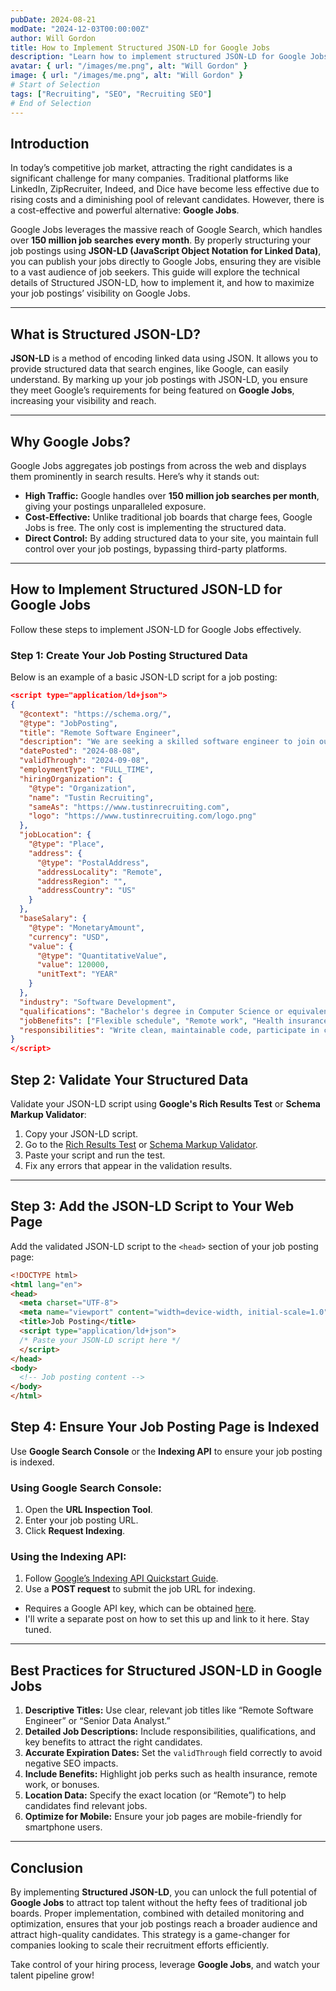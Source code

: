 ```yaml
---
pubDate: 2024-08-21
modDate: "2024-12-03T00:00:00Z"
author: Will Gordon
title: How to Implement Structured JSON-LD for Google Jobs
description: "Learn how to implement structured JSON-LD for Google Jobs to improve your job postings and attract more qualified candidates."
avatar: { url: "/images/me.png", alt: "Will Gordon" }
image: { url: "/images/me.png", alt: "Will Gordon" }
# Start of Selection
tags: ["Recruiting", "SEO", "Recruiting SEO"]
# End of Selection
---
```


## Introduction

In today’s competitive job market, attracting the right candidates is a significant challenge for many companies. Traditional platforms like LinkedIn, ZipRecruiter, Indeed, and Dice have become less effective due to rising costs and a diminishing pool of relevant candidates. However, there is a cost-effective and powerful alternative: **Google Jobs**.

Google Jobs leverages the massive reach of Google Search, which handles over **150 million job searches every month**. By properly structuring your job postings using **JSON-LD (JavaScript Object Notation for Linked Data)**, you can publish your jobs directly to Google Jobs, ensuring they are visible to a vast audience of job seekers. This guide will explore the technical details of Structured JSON-LD, how to implement it, and how to maximize your job postings’ visibility on Google Jobs.

---

## What is Structured JSON-LD?

**JSON-LD** is a method of encoding linked data using JSON. It allows you to provide structured data that search engines, like Google, can easily understand. By marking up your job postings with JSON-LD, you ensure they meet Google’s requirements for being featured on **Google Jobs**, increasing your visibility and reach.

---

## Why Google Jobs?

Google Jobs aggregates job postings from across the web and displays them prominently in search results. Here’s why it stands out:

- **High Traffic:** Google handles over **150 million job searches per month**, giving your postings unparalleled exposure.
- **Cost-Effective:** Unlike traditional job boards that charge fees, Google Jobs is free. The only cost is implementing the structured data.
- **Direct Control:** By adding structured data to your site, you maintain full control over your job postings, bypassing third-party platforms.

---

## How to Implement Structured JSON-LD for Google Jobs

Follow these steps to implement JSON-LD for Google Jobs effectively.

### Step 1: Create Your Job Posting Structured Data

Below is an example of a basic JSON-LD script for a job posting:

```json
<script type="application/ld+json">
{
  "@context": "https://schema.org/",
  "@type": "JobPosting",
  "title": "Remote Software Engineer",
  "description": "We are seeking a skilled software engineer to join our remote team. Responsibilities include developing web applications, collaborating with a global team, and delivering high-quality code.",
  "datePosted": "2024-08-08",
  "validThrough": "2024-09-08",
  "employmentType": "FULL_TIME",
  "hiringOrganization": {
    "@type": "Organization",
    "name": "Tustin Recruiting",
    "sameAs": "https://www.tustinrecruiting.com",
    "logo": "https://www.tustinrecruiting.com/logo.png"
  },
  "jobLocation": {
    "@type": "Place",
    "address": {
      "@type": "PostalAddress",
      "addressLocality": "Remote",
      "addressRegion": "",
      "addressCountry": "US"
    }
  },
  "baseSalary": {
    "@type": "MonetaryAmount",
    "currency": "USD",
    "value": {
      "@type": "QuantitativeValue",
      "value": 120000,
      "unitText": "YEAR"
    }
  },
  "industry": "Software Development",
  "qualifications": "Bachelor's degree in Computer Science or equivalent experience.",
  "jobBenefits": ["Flexible schedule", "Remote work", "Health insurance", "401(k)"],
  "responsibilities": "Write clean, maintainable code, participate in code reviews, and work in an Agile environment."
}
</script>
```
## Step 2: Validate Your Structured Data

Validate your JSON-LD script using **Google's Rich Results Test** or **Schema Markup Validator**:

1. Copy your JSON-LD script.
2. Go to the [Rich Results Test](https://search.google.com/test/rich-results) or [Schema Markup Validator](https://validator.schema.org/).
3. Paste your script and run the test.
4. Fix any errors that appear in the validation results.

---

## Step 3: Add the JSON-LD Script to Your Web Page

Add the validated JSON-LD script to the `<head>` section of your job posting page:

```html
<!DOCTYPE html>
<html lang="en">
<head>
  <meta charset="UTF-8">
  <meta name="viewport" content="width=device-width, initial-scale=1.0">
  <title>Job Posting</title>
  <script type="application/ld+json">
  /* Paste your JSON-LD script here */
  </script>
</head>
<body>
  <!-- Job posting content -->
</body>
</html>
```

## Step 4: Ensure Your Job Posting Page is Indexed

Use **Google Search Console** or the **Indexing API** to ensure your job posting is indexed.

### Using Google Search Console:
1. Open the **URL Inspection Tool**.
2. Enter your job posting URL.
3. Click **Request Indexing**.

### Using the Indexing API:
1. Follow [Google’s Indexing API Quickstart Guide](https://developers.google.com/search/apis/indexing-api/v3/quickstart).
2. Use a **POST request** to submit the job URL for indexing.
- Requires a Google API key, which can be obtained [here](https://console.cloud.google.com/apis/credentials). 
- I'll write a separate post on how to set this up and link to it here. Stay tuned.

---

## Best Practices for Structured JSON-LD in Google Jobs

1. **Descriptive Titles:** Use clear, relevant job titles like “Remote Software Engineer” or “Senior Data Analyst.”  
2. **Detailed Job Descriptions:** Include responsibilities, qualifications, and key benefits to attract the right candidates.  
3. **Accurate Expiration Dates:** Set the `validThrough` field correctly to avoid negative SEO impacts.  
4. **Include Benefits:** Highlight job perks such as health insurance, remote work, or bonuses.  
5. **Location Data:** Specify the exact location (or “Remote”) to help candidates find relevant jobs.  
6. **Optimize for Mobile:** Ensure your job pages are mobile-friendly for smartphone users.

---

## Conclusion

By implementing **Structured JSON-LD**, you can unlock the full potential of **Google Jobs** to attract top talent without the hefty fees of traditional job boards. Proper implementation, combined with detailed monitoring and optimization, ensures that your job postings reach a broader audience and attract high-quality candidates. This strategy is a game-changer for companies looking to scale their recruitment efforts efficiently.

Take control of your hiring process, leverage **Google Jobs**, and watch your talent pipeline grow!

